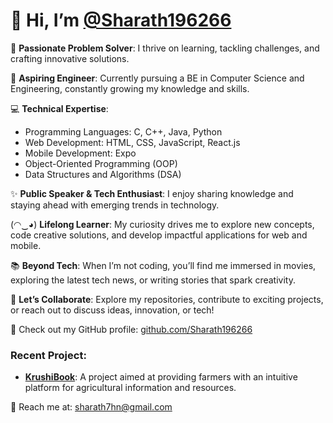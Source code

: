 # 👋 Hi, I’m [@Sharath196266](https://github.com/Sharath196266)  

👀 **Passionate Problem Solver**: I thrive on learning, tackling challenges, and crafting innovative solutions.  

🌱 **Aspiring Engineer**: Currently pursuing a BE in Computer Science and Engineering, constantly growing my knowledge and skills.  

💻 **Technical Expertise**:  
- Programming Languages: C, C++, Java, Python  
- Web Development: HTML, CSS, JavaScript, React.js  
- Mobile Development: Expo  
- Object-Oriented Programming (OOP)  
- Data Structures and Algorithms (DSA)  

✨ **Public Speaker & Tech Enthusiast**: I enjoy sharing knowledge and staying ahead with emerging trends in technology.  

(⁠◠⁠‿⁠◕⁠) **Lifelong Learner**: My curiosity drives me to explore new concepts, code creative solutions, and develop impactful applications for web and mobile.  

📚 **Beyond Tech**: When I’m not coding, you’ll find me immersed in movies, exploring the latest tech news, or writing stories that spark creativity.  

🚀 **Let’s Collaborate**: Explore my repositories, contribute to exciting projects, or reach out to discuss ideas, innovation, or tech!  

🔗 Check out my GitHub profile: [github.com/Sharath196266](https://github.com/Sharath196266)  

### Recent Project:  
- **[KrushiBook](https://Sharath196266.github.io/KrushiBook)**: A project aimed at providing farmers with an intuitive platform for agricultural information and resources.  

📧 Reach me at: [sharath7hn@gmail.com](mailto:sharath7hn@gmail.com)